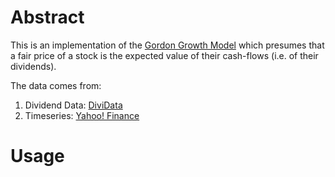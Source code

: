 # Abstract

This is an implementation of the [Gordon Growth Model](https://en.wikipedia.org/wiki/Dividend_discount_model) which
presumes that a fair price of a stock is the expected value of their cash-flows (i.e. of their dividends).

The data comes from:

1. Dividend Data: [DiviData](https://dividata.com/)
2. Timeseries: [Yahoo! Finance](https://finance.yahoo.com/)

# Usage

